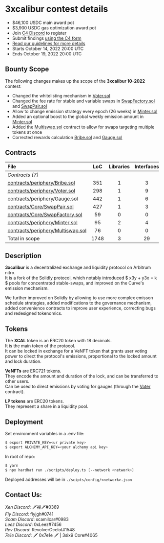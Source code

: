 # 3xcalibur contest details
- $46,100 USDC main award pot
- $3,900 USDC gas optimization award pot
- Join [C4 Discord](https://discord.gg/code4rena) to register
- Submit findings [using the C4 form](https://code4rena.com/contests/2022-10-3xcalibur-contest/submit)
- [Read our guidelines for more details](https://docs.code4rena.com/roles/wardens)
- Starts October 14, 2022 20:00 UTC
- Ends October 19, 2022 20:00 UTC

## Bounty Scope

The following changes makes up the scope of the **3xcalibur 10-2022** contest:
- Changed the whitelisting mechanism in [Voter.sol](contracts/periphery/Voter.sol)
- Changed the fee rate for stable and variable swaps in [SwapFactory.sol](contracts/Core/SwapFactory.sol) and [SwapPair.sol](contracts/Core/SwapPair.sol)
- Allow to change emission strategy every epoch (26 weeks) in [Minter.sol](contracts/periphery/Minter.sol)
- Added an optional boost to the global weekly emission amount in [Minter.sol](contracts/periphery/Minter.sol)
- Added the [Multiswap.sol](contracts/periphery/Multiswap.sol) contract to allow for swaps targeting multiple tokens at once
- Corrected rewards calculation [Bribe.sol](contracts/periphery/Bribe.sol) and [Gauge.sol](contracts/periphery/Gauge.sol)

## Contracts

|File|LoC|Libraries|Interfaces|
|:-|:-:|:-:|:-:|
|_Contracts (7)_|
|[contracts/periphery/Bribe.sol](contracts/periphery/Bribe.sol)|351|1|3|-|
|[contracts/periphery/Voter.sol](contracts/periphery/Voter.sol)|298|1|9
|[contracts/periphery/Gauge.sol](contracts/periphery/Gauge.sol)|442|1|6|
|[contracts/Core/SwapPair.sol](contracts/Core/SwapPair.sol)|427|1|3|
|[contracts/Core/SwapFactory.sol](contracts/Core/SwapFactory.sol)|59|0|0|
|[contracts/periphery/Minter.sol](contracts/periphery/Minter.sol)|95|2|4|
|[contracts/periphery/Multiswap.sol](contracts/periphery/Multiswap.sol)|76|0|0|
|Total in scope|1748|3|29|

## Description

**3xcalibur** is a decentralized exchange and liquidity protocol on Arbitrum nitro.  
It is a fork of the Solidly protocol, which notably introduced $ x3y + y3x = k $ pools for concentrated stable-swaps, and improved on the Curve's emission mechanism.  
  
We further improved on Solidly by allowing to use more complex emisson schedule strategies, added modifications to the governance mechanism, added convenience contracts to improve user experience, correcting bugs and redesigned tokenomics.  

## Tokens

The **XCAL** token is an ERC20 token with 18 decimals.  
It is the main token of the protocol.  
It can be locked in exchange for a VeNFT token that grants user voting power to direct the protocol's emissions, proportional to the locked amount and lock duration.

**VeNFTs** are ERC721 tokens.  
They encode the amount and duration of the lock, and can be transferred to other users.  
Can be used to direct emissions by voting for gauges (through the [Voter](contracts/periphery/Voter.sol) contract).  

**LP tokens** are ERC20 tokens.  
They represent a share in a liquidity pool.

## Deployment

Set environment variables in a .env file:

```bash
$ export PRIVATE_KEY=<ur private key>
$ export ALCHEMY_API_KEY=<your alchemy api key>
```

In root of repo:

```bash
$ yarn
$ npx hardhat run ./scripts/deploy.ts [--network <network>]
```

Deployed addresses will be in `./scipts/config/<network>.json`

## Contact Us:

*Xen Discord*: 🗡禅🗡#0369  
*Fly Discord*: flyjgh#0741  
*Scam Discord*: scamilcar#0983  
*Leez Discord*: 0xLeez#7456  
*Rev Discord*: RevolverOcelot#1548  
*7e1e Discord*: 🗡 0x7e1e 🗡 | 3six9 Core#4065  
